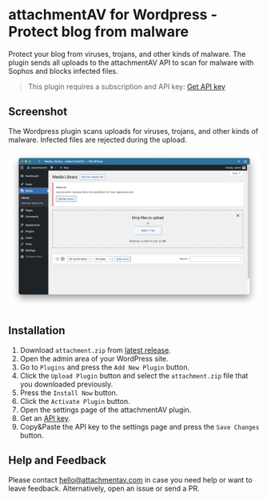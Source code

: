 # attachmentAV for Wordpress - Protect blog from malware

Protect your blog from viruses, trojans, and other kinds of malware. The plugin sends all uploads to the attachmentAV API to scan for malware with Sophos and blocks infected files.

> This plugin requires a subscription and API key: [Get API key](https://attachmentav.com/subscribe/wordpress/)

## Screenshot

The Wordpress plugin scans uploads for viruses, trojans, and other kinds of malware. Infected files are rejected during the upload.

![attachmentAV protects from infected uploads](./plugin/assets/screenshot-1.png)

## Installation

1. Download `attachment.zip` from [latest release](https://github.com/widdix/attachmentav-wordpress/releases/latest).
1. Open the admin area of your WordPress site.
1. Go to `Plugins` and press the `Add New Plugin` button.
1. Click the `Upload Plugin` button and select the `attachment.zip` file that you downloaded previously.
1. Press the `Install Now` button.
1. Click the `Activate Plugin` button.
1. Open the settings page of the attachmentAV plugin.
1. Get an [API key](https://attachmentav.com/subscribe/wordpress/).
1. Copy&Paste the API key to the settings page and press the `Save Changes` button.

## Help and Feedback

Please contact [hello@attachmentav.com](mailto:hello@attachmentav.com) in case you need help or want to leave feedback. Alternatively, open an issue or send a PR.